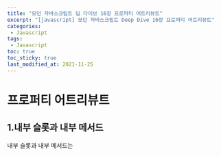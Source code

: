 ```yaml
---
title: "모던 자바스크립트 딥 다이브 16장 프로퍼티 어트리뷰트"
excerpt: "[javascript] 모던 자바스크립트 Deep Dive 16장 프로퍼티 어트리뷰트"
categories:
 - Javascript
tags:
 - Javascript
toc: true
toc_sticky: true
last_modified_at: 2021-11-25
---
```


# 프로퍼티 어트리뷰트

## 1.내부 슬롯과 내부 메서드
내부 슬롯과 내부 메서드는 
